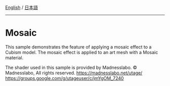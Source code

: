 [English](Description.md) / [日本語](Description.ja.md)

---

# Mosaic

This sample demonstrates the feature of applying a mosaic effect to a Cubism model.
The mosaic effect is applied to an art mesh with a Mosaic material.

The shader used in this sample is provided by Madnesslabo.
© Madnesslabo, All rights reserved.
https://madnesslabo.net/utage/
https://groups.google.com/g/utageuser/c/jmYgOM_7240
